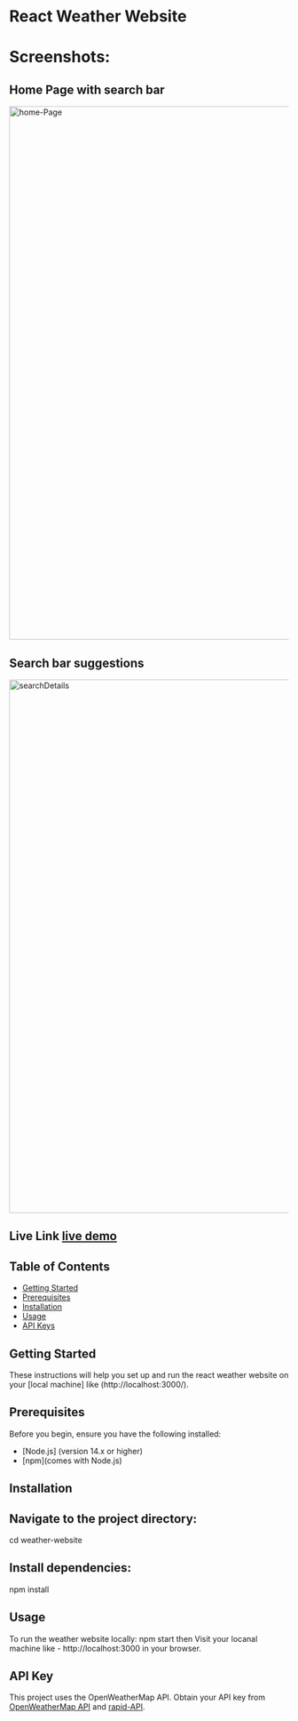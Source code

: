 # React Weather Website

# Screenshots: 

## Home Page with search bar
<img width="960" alt="home-Page" src="https://github.com/shrikant-kushwah/Stamurai/assets/96473205/59c90806-7034-488c-b650-e3aaa3ed7d47">

## Search bar suggestions
<img width="960" alt="searchDetails" src="https://github.com/shrikant-kushwah/Stamurai/assets/96473205/c44aedee-312b-4d82-8cd3-8405e56a627d">



## Live Link [live demo](https://stamurai-blond.vercel.app/)

## Table of Contents

- [Getting Started](#getting-started)
- [Prerequisites](#prerequisites)
- [Installation](#installation)
- [Usage](#usage)
- [API Keys](#api-key)

## Getting Started

These instructions will help you set up and run the react weather website on your [local machine] like (http://localhost:3000/).

## Prerequisites

Before you begin, ensure you have the following installed:

- [Node.js] (version 14.x or higher)
- [npm](comes with Node.js)

## Installation

## Navigate to the project directory: 
cd weather-website

## Install dependencies: 
npm install

## Usage
To run the weather website locally: npm start then Visit your locanal machine like - http://localhost:3000 in your browser.

## API Key
This project uses the OpenWeatherMap API. Obtain your API key from [OpenWeatherMap API](https://openweathermap.org/api) and [rapid-API](https://rapidapi.com/wirefreethought/api/geodb-cities).
 
